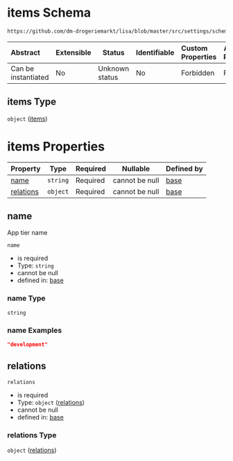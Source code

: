 # items Schema

```txt
https://github.com/dm-drogeriemarkt/lisa/blob/master/src/settings/schema.json#/properties/app_tiers/items
```




| Abstract            | Extensible | Status         | Identifiable | Custom Properties | Additional Properties | Access Restrictions | Defined In                                                                               |
| :------------------ | ---------- | -------------- | ------------ | :---------------- | --------------------- | ------------------- | ---------------------------------------------------------------------------------------- |
| Can be instantiated | No         | Unknown status | No           | Forbidden         | Forbidden             | none                | [settings.schema.json\*](../../src/settings/settings.schema.json "open original schema") |

## items Type

`object` ([items](settings-properties-app_tiers-items.md))

# items Properties

| Property                | Type     | Required | Nullable       | Defined by                                                                                                                                                                                                |
| :---------------------- | -------- | -------- | -------------- | :-------------------------------------------------------------------------------------------------------------------------------------------------------------------------------------------------------- |
| [name](#name)           | `string` | Required | cannot be null | [base](settings-properties-app_tiers-items-properties-name.md "https&#x3A;//github.com/dm-drogeriemarkt/lisa/blob/master/src/settings/schema.json#/properties/app_tiers/items/properties/name")           |
| [relations](#relations) | `object` | Required | cannot be null | [base](settings-properties-app_tiers-items-properties-relations.md "https&#x3A;//github.com/dm-drogeriemarkt/lisa/blob/master/src/settings/schema.json#/properties/app_tiers/items/properties/relations") |

## name

App tier name


`name`

-   is required
-   Type: `string`
-   cannot be null
-   defined in: [base](settings-properties-app_tiers-items-properties-name.md "https&#x3A;//github.com/dm-drogeriemarkt/lisa/blob/master/src/settings/schema.json#/properties/app_tiers/items/properties/name")

### name Type

`string`

### name Examples

```json
"development"
```

## relations




`relations`

-   is required
-   Type: `object` ([relations](settings-properties-app_tiers-items-properties-relations.md))
-   cannot be null
-   defined in: [base](settings-properties-app_tiers-items-properties-relations.md "https&#x3A;//github.com/dm-drogeriemarkt/lisa/blob/master/src/settings/schema.json#/properties/app_tiers/items/properties/relations")

### relations Type

`object` ([relations](settings-properties-app_tiers-items-properties-relations.md))
